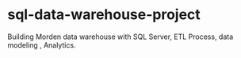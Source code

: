 # sql-data-warehouse-project
Building Morden data warehouse with SQL Server, ETL Process, data modeling , Analytics.
